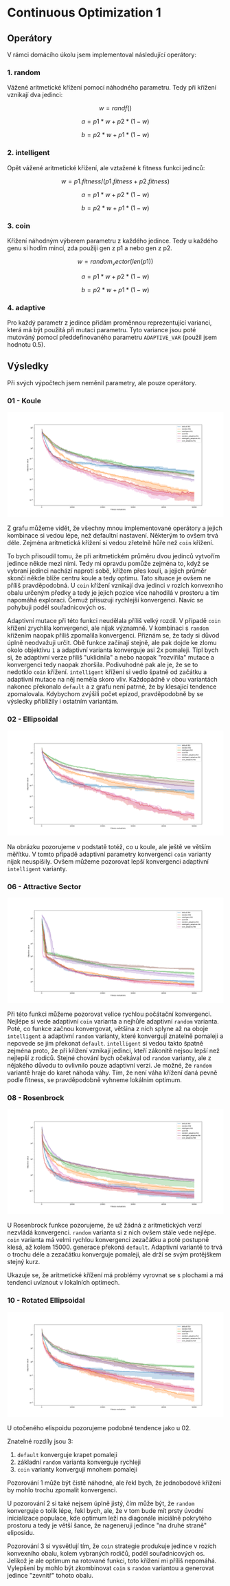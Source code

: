 # Continuous Optimization 1

## Operátory
V rámci domácího úkolu jsem implementoval následující operátory:

### 1. random
Vážené aritmetické křížení pomocí náhodného parametru. Tedy při křížení vznikají
dva jedinci:

$$ w = randf() $$

$$ a = p1 * w + p2 * (1 - w) $$

$$ b = p2 * w + p1 * (1 - w) $$

### 2. intelligent
Opět vážené aritmetické křížení, ale vztažené k fitness funkci jedinců:

$$ w = p1.fitness / (p1.fitness + p2.fitness) $$

$$ a = p1 * w + p2 * (1 - w) $$

$$ b = p2 * w + p1 * (1 - w) $$

### 3. coin
Křížení náhodným výberem parametru z každého jedince. Tedy u každého genu si
hodím mincí, zda použiji gen z p1 a nebo gen z p2.

$$ w = random_vector(len(p1)) $$

$$ a = p1 * w + p2 * (1 - w) $$

$$ b = p2 * w + p1 * (1 - w) $$

### 4. adaptive
Pro každý parametr z jedince přidám proměnnou reprezentující varianci, která má
být použitá při mutaci parametru. Tyto variance jsou poté mutováný pomocí
předdefinovaného parametru `ADAPTIVE_VAR` (použil jsem hodnotu 0.5).

## Výsledky

Při svých výpočtech jsem neměnil parametry, ale pouze operátory.

### 01 - Koule
<img src="./images/Figure_1.png"/>

Z grafu můžeme vidět, že všechny mnou implementované operátory a jejich kombinace si vedou lépe, než defaultní nastavení. Některým to ovšem trvá déle. Zejména aritmetická křížení si vedou zřetelně hůře než `coin` křížení.

To bych přisoudil tomu, že při aritmetickém průměru dvou jedinců vytvořím jedince někde mezi nimi. Tedy mi opravdu pomůže zejména to, když se vybraní jedinci nachází naproti sobě, křížem přes kouli, a jejich průměr skončí někde blíže centru koule a tedy optimu. Tato situace je ovšem ne příliš pravděpodobná. U `coin` křížení vznikají dva jedinci v rozích konvexního obalu určeným předky a tedy je jejich pozice více nahodilá v prostoru a tím napomáhá exploraci. Čemuž přisuzuji rychlejší konvergenci. Navíc se pohybuji podél souřadnicových os.

Adaptivní mutace při této funkci neudělala příliš velký rozdíl. V případě `coin` křížení zrychlila konvergenci, ale nijak významně. V kombinaci s `random` křížením naopak příliš zpomalila konvergenci. Přiznám se, že tady si důvod úplně neodvažuji určit. Obě funkce začínají stejně, ale pak dojde ke zlomu okolo objektivu `1` a adaptivní varianta konverguje asi 2x pomaleji. Tipl bych si, že adaptivní verze příliš "uklidnila" a nebo naopak "rozvířila" mutace a konvergenci tedy naopak zhoršila. Podivuhodné pak ale je, že se to nedotklo `coin` křížení. `intelligent` křížení si vedlo špatně od začátku a adaptivní mutace na něj neměla skoro vliv. Každopádně v obou variantách nakonec překonalo `default` a z grafu není patrné, že by klesající tendence zpomalovala. Kdybychom zvýšili počet epizod, pravděpodobně by se výsledky přiblížily i ostatním variantám.

### 02 - Ellipsoidal
<img src="./images/Figure_3.png"/>

Na obrázku pozorujeme v podstatě totéž, co u koule, ale ještě ve větším měřítku. V tomto případě adaptivní parametry konvergenci `coin` varianty nijak neuspíšily. Ovšem můžeme pozorovat lepší konvergenci adaptivní `intelligent` varianty.

### 06 - Attractive Sector
<img src="./images/Figure_4.png"/>

Při této funkci můžeme pozorovat velice rychlou počátační konvergenci. Nejlépe si vede adaptivní `coin` varianta a nejhůře adaptivní `random` varianta. Poté, co funkce začnou konvergovat, většina z nich splyne až na oboje `intelligent` a adaptivní `random` varianty, které konvergují znatelně pomaleji a nepovede se jim překonat `default`. `intelligent` si vedou takto špatně zejména proto, že při křížení vznikají jedinci, kteří zákonitě nejsou lepší než nejlepší z rodiců. Stejné chování bych očekával od `random` varianty, ale z nějakého důvodu to ovlivnilo pouze adaptivní verzi. Je možné, že `random` variantě hraje do karet náhoda váhy. Tím, že není váha křížení daná pevně podle fitness, se pravděpodobně vyhneme lokálním optimum.

### 08 - Rosenbrock
<img src="./images/Figure_6.png"/>

U Rosenbrock funkce pozorujeme, že už žádná z aritmetických verzí nezvládá konvergenci. `random` varianta si z nich ovšem stále vede nejlépe. `coin` varianta má velmi rychlou konvergenci zezačátku a poté postupně klesá, až kolem 15000. generace překoná `default`. Adaptivní variantě to trvá o trochu déle a zezačátku konverguje pomaleji, ale drží se svým protějškem stejný kurz.

Ukazuje se, že aritmetické křížení má problémy vyrovnat se s plochami a má tendenci uvíznout v lokalních optimech. 

### 10 - Rotated Ellipsoidal
<img src="./images/Figure_8.png"/>

U otočeného elispoidu pozorujeme podobné tendence jako u 02. 

Znatelné rozdíly jsou 3:
 1. `default` konverguje krapet pomaleji
 2. základní `random` varianta konverguje rychleji
 3. `coin` varianty konvergují mnohem pomaleji

Pozorování 1 může být čistě náhodné, ale řekl bych, že jednobodové křížení by mohlo trochu zpomalit konvergenci.

U pozorování 2 si také nejsem úplně jistý, čím může být, že `random` konverguje o tolik lépe, řekl bych, ale, že v tom bude mít prsty úvodní inicializace populace, kde optimum leží na diagonále iniciálně pokrytého prostoru a tedy je větší šance, že nageneruji jedince "na druhé straně" eliposidu.

Pozorování 3 si vysvětlují tím, že `coin` strategie produkuje jedince v rozích konvexního obalu, kolem vybraných rodičů, podél souřadnicových os. Jelikož je ale optimum na rotované funkci, toto křížení mi příliš nepomáhá. Vylepšení by mohlo být zkombinovat `coin` s `random` variantou a generovat jedince "zevnitř" tohoto obalu.
